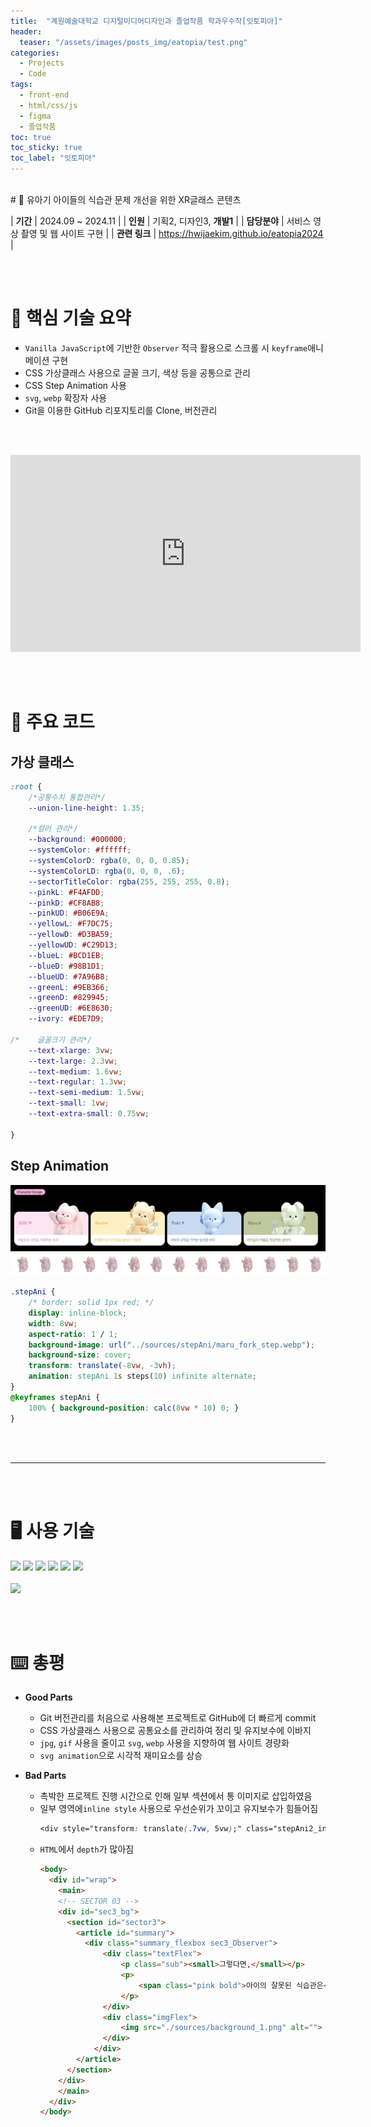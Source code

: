 ```yaml
---
title:  "계원예술대학교 디지털미디어디자인과 졸업작품 학과우수작[잇토피아]"
header:
  teaser: "/assets/images/posts_img/eatopia/test.png"
categories:
  - Projects
  - Code
tags:
  - front-end
  - html/css/js
  - figma
  - 졸업작품
toc: true
toc_sticky: true
toc_label: "잇토피아"
---
```

<br>
# 📝 유아기 아이들의 식습관 문제 개선을 위한 XR글래스 콘텐츠

| **기간**    | 2024.09 ~ 2024.11                                                                                      |
| **인원**    | 기획2, 디자인3, **개발1**                                                                                       |
| **담당분야**  | 서비스 영상 촬영 및 웹 사이트 구현                                    |
| **관련 링크** | <a href="https://hwijaekim.github.io/eatopia2024" target="_blank">https://hwijaekim.github.io/eatopia2024</a> |

   <br><br>

# 🔑 핵심 기술 요약
- `Vanilla JavaScript`에 기반한 `Observer` 적극 활용으로 스크롤 시 `keyframe`애니메이션 구현
- CSS 가상클래스 사용으로 글꼴 크기, 색상 등을 공통으로 관리
- CSS Step Animation 사용
- `svg`, `webp` 확장자 사용
- Git을 이용한 GitHub 리포지토리를 Clone, 버전관리

<br><br>

<iframe width="560" height="315" src="https://www.youtube-nocookie.com/embed/GXoRwVcUX-Q?si=eMEHC841TNv-l3lc" title="YouTube video player" frameborder="0" allow="accelerometer; autoplay; clipboard-write; encrypted-media; gyroscope; picture-in-picture; web-share" referrerpolicy="strict-origin-when-cross-origin" allowfullscreen></iframe>

<br><br>

# 📌 주요 코드
## 가상 클래스
```css
:root {
    /*공통수치 통합관리*/
    --union-line-height: 1.35;

    /*컬러 관리*/
    --background: #000000;
    --systemColor: #ffffff;
    --systemColorD: rgba(0, 0, 0, 0.85);
    --systemColorLD: rgba(0, 0, 0, .6);
    --sectorTitleColor: rgba(255, 255, 255, 0.8);
    --pinkL: #F4AFDD;
    --pinkD: #CF8AB8;
    --pinkUD: #B06E9A;
    --yellowL: #F7DC75;
    --yellowD: #D3BA59;
    --yellowUD: #C29D13;
    --blueL: #BCD1EB;
    --blueD: #98B1D1;
    --blueUD: #7A96B8;
    --greenL: #9EB366;
    --greenD: #829945;
    --greenUD: #6E8630;
    --ivory: #EDE7D9;

/*    글꼴크기 관리*/
    --text-xlarge: 3vw;
    --text-large: 2.3vw;
    --text-medium: 1.6vw;
    --text-regular: 1.3vw;
    --text-semi-medium: 1.5vw;
    --text-small: 1vw;
    --text-extra-small: 0.75vw;
   
}
```
## Step Animation
![1](/assets/images/posts_img/eatopia/eatopia_stepAni.gif)
![2](/assets/images/posts_img/eatopia/bibi_hello_step.webp)

```css
.stepAni {
    /* border: solid 1px red; */
    display: inline-block;
    width: 8vw;
    aspect-ratio: 1 / 1;
    background-image: url("../sources/stepAni/maru_fork_step.webp");
    background-size: cover;
    transform: translate(-8vw, -3vh);
    animation: stepAni 1s steps(10) infinite alternate;
}
@keyframes stepAni {
    100% { background-position: calc(8vw * 10) 0; }
}
```

<br><br>

---

<br><br>

# 🖥️ 사용 기술
<img class="ico" src="https://img.shields.io/badge/HTML5-E34F26?style=for-the-badge&logo=html5&logoColor=white">
<img class="ico" src="https://img.shields.io/badge/CSS3-1572B6?style=for-the-badge&logo=css3&logoColor=white">
<img class="ico" src="https://img.shields.io/badge/JavaScript-F7DF1E?style=for-the-badge&logo=JavaScript&logoColor=white">
<img class="ico" src="https://img.shields.io/badge/WebStorm-000000?style=for-the-badge&logo=WebStorm&logoColor=white">
<img class="ico" src="https://img.shields.io/badge/GIT-E44C30?style=for-the-badge&logo=git&logoColor=white">
<img class="ico" src="https://img.shields.io/badge/GitHub-100000?style=for-the-badge&logo=github&logoColor=white">
<br><br>
<img class="ico" src="https://img.shields.io/badge/Figma-F24E1E?style=for-the-badge&logo=figma&logoColor=white">

<br><br>

# ⌨️ 총평
- **Good Parts**
  - Git 버전관리를 처음으로 사용해본 프로젝트로 GitHub에 더 빠르게 commit
  - CSS 가상클래스 사용으로 공통요소를 관리하여 정리 및 유지보수에 이바지
  - `jpg`, `gif` 사용을 줄이고 `svg`, `webp` 사용을 지향하여 웹 사이트 경량화
  -  `svg animation`으로 시각적 재미요소를 상승

- **Bad Parts**
  - 촉박한 프로젝트 진행 시간으로 인해 일부 섹션에서 통 이미지로 삽입하였음
  - 일부 영역에`inline style` 사용으로 우선순위가 꼬이고 유지보수가 힘들어짐
    ```css
    <div style="transform: translate(.7vw, 5vw);" class="stepAni2_inline"></div>
    ```
  - `HTML`에서 `depth`가 많아짐
    ```html
    <body>
      <div id="wrap">
        <main>
        <!-- SECTOR 03 -->
        <div id="sec3_bg">
          <section id="sector3">
            <article id="summary">
              <div class="summary_flexbox sec3_Observer">
                  <div class="textFlex">
                      <p class="sub"><small>그렇다면,</small></p>
                      <p>
                          <span class="pink bold">아이의 잘못된 식습관은</span><br> 부모에게 어떤 영향을 줄까요?
                      </p>
                  </div>
                  <div class="imgFlex">
                      <img src="./sources/background_1.png" alt="">
                  </div>
                </div>
            </article>
          </section>
        </div>
        </main>
      </div>
    </body>
    ```